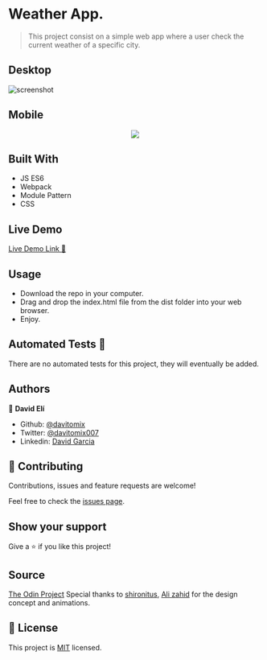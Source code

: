# Weather App.

> This project consist on a simple web app where a user check the current weather of a specific city.

## Desktop
![screenshot](./#)

## Mobile
<p align="center">
  <img src="./#">
</p>

## Built With
- JS ES6
- Webpack
- Module Pattern
- CSS

## Live Demo
[Live Demo Link :rocket:](https://rawcdn.githack.com/davitomix/weather_app/cbac1bc2a03a9dd689cc37e40654165366381336/dist/index.html)


## Usage
- Download the repo in your computer.
- Drag and drop the index.html file from the dist folder into your web browser.
- Enjoy.

## Automated Tests :space_invader:
There are no automated tests for this project, they will eventually be added.


## Authors
👤 **David Elí**

- Github: [@davitomix](https://github.com/davitomix)
- Twitter: [@davitomix007](https://twitter.com/davitomix007)
- Linkedin: [David Garcia](https://www.linkedin.com/in/davideligarcia/)

## 🤝 Contributing
Contributions, issues and feature requests are welcome!

Feel free to check the [issues page](issues/).

## Show your support
Give a ⭐️ if you like this project!

## Source
[The Odin Project](https://www.theodinproject.com/courses/javascript/lessons/todo-list)
Special thanks to [shironitus](https://codepen.io/shironitus), [Ali zahid](https://codepen.io/alx_code) for the design concept and animations.


## 📝 License
This project is [MIT](lic.url) licensed.
